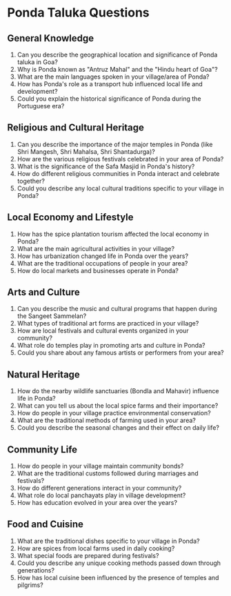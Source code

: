 # Ponda Taluka Questions

## General Knowledge
1. Can you describe the geographical location and significance of Ponda taluka in Goa?
2. Why is Ponda known as "Antruz Mahal" and the "Hindu heart of Goa"?
3. What are the main languages spoken in your village/area of Ponda?
4. How has Ponda's role as a transport hub influenced local life and development?
5. Could you explain the historical significance of Ponda during the Portuguese era?

## Religious and Cultural Heritage
1. Can you describe the importance of the major temples in Ponda (like Shri Mangesh, Shri Mahalsa, Shri Shantadurga)?
2. How are the various religious festivals celebrated in your area of Ponda?
3. What is the significance of the Safa Masjid in Ponda's history?
4. How do different religious communities in Ponda interact and celebrate together?
5. Could you describe any local cultural traditions specific to your village in Ponda?

## Local Economy and Lifestyle
1. How has the spice plantation tourism affected the local economy in Ponda?
2. What are the main agricultural activities in your village?
3. How has urbanization changed life in Ponda over the years?
4. What are the traditional occupations of people in your area?
5. How do local markets and businesses operate in Ponda?

## Arts and Culture
1. Can you describe the music and cultural programs that happen during the Sangeet Sammelan?
2. What types of traditional art forms are practiced in your village?
3. How are local festivals and cultural events organized in your community?
4. What role do temples play in promoting arts and culture in Ponda?
5. Could you share about any famous artists or performers from your area?

## Natural Heritage
1. How do the nearby wildlife sanctuaries (Bondla and Mahavir) influence life in Ponda?
2. What can you tell us about the local spice farms and their importance?
3. How do people in your village practice environmental conservation?
4. What are the traditional methods of farming used in your area?
5. Could you describe the seasonal changes and their effect on daily life?

## Community Life
1. How do people in your village maintain community bonds?
2. What are the traditional customs followed during marriages and festivals?
3. How do different generations interact in your community?
4. What role do local panchayats play in village development?
5. How has education evolved in your area over the years?

## Food and Cuisine
1. What are the traditional dishes specific to your village in Ponda?
2. How are spices from local farms used in daily cooking?
3. What special foods are prepared during festivals?
4. Could you describe any unique cooking methods passed down through generations?
5. How has local cuisine been influenced by the presence of temples and pilgrims?
